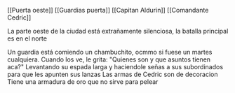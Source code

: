 [[Puerta oeste]]
[[Guardias puerta]]
[[Capitan Aldurin]]
[[Comandante Cedric]]

La parte oeste de la ciudad está extrañamente silenciosa, la batalla principal es en el norte

Un guardia está comiendo un chambuchito, ocmmo si fuese un martes cualquiera. Cuando los ve, le grita:
"Quienes son y que asuntos tienen aca?" Levantando su espada larga y haciendole señas a sus subordinados para que les apunten sus lanzas
Las armas de Cedric son de decoracion
Tiene una armadura de oro que no sirve para pelear

